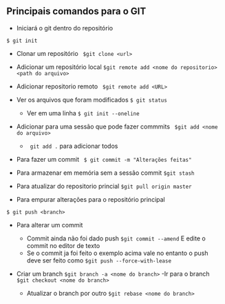 ## Principais comandos para o GIT 



- Iniciará o git dentro do repositório


```
$ git init
```

- Clonar um repositório ``` $git clone <url>```


- Adicionar um repositório local ```$git remote add <nome do repositorio> <path do arquivo> ```
- Adicionar repositorio remoto ``` $git remote add <URL>```

- Ver os arquivos que foram modificados ``` $ git status ``` 
    - Ver em uma linha ``` $ git init --oneline  ```


- Adicionar para uma sessão que pode fazer commmits 
    ``` $git add <nome do arquivo>```
    -  ``` git add .``` para adicionar todos
- Para fazer um commit ``` $ git commit -m "Alterações feitas"```


- Para armazenar em memória sem a sessão commit ```$git stash```
    
- Para atualizar do repositorio princial ```$git pull origin master```


- Para empurar alterações para o repositório principal 

```$ git push <branch>```



- Para alterar um commit 
    - Commit ainda não foi dado push 
        ```$git commit --amend``` E edite o commit no editor de texto 
    - Se o commit ja foi feito o exemplo acima vale no entanto o push deve ser feito como
    ```$git push --force-with-lease```



- Criar um branch 
```$git branch -a <nome do branch>```
    -Ir para o branch
        ```$git checkout <nome do branch> ```
    - Atualizar o branch por outro 
    ```$git rebase <nome do branch> ```